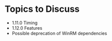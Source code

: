 # Topics to Discuss

- 1.11.0 Timing
- 1.12.0 Features
- Possible deprecation of WinRM dependencies
